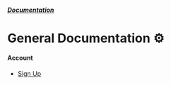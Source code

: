 ##### [Documentation](../README.md)
# General Documentation ⚙️

#### Account
* [Sign Up](./Account/SignUp.md)
